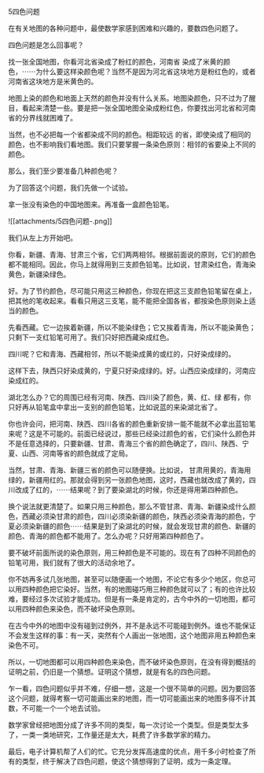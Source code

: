 5四色问题

在有关地图的各种问题中，最使数学家感到困难和兴趣的，要数四色问题了。

四色问题是怎么回事呢？

找一张全国地图，你看河北省染成了粉红的颜色，河南省
染成了米黄的颜色，⋯⋯为什么要这样染颜色呢？当然不是因为河北省这块地方是粉红色的，或者河南省这块地方是米黄色的。

地图上染的颜色和地面上天然的颜色并没有什么关系。地图染颜色，只不过为了醒目，看起来清楚一些。要是把一张全国地图全染成粉红色，你要找出河北省和河南省的分界线就困难了。

当然，也不必把每一个省都染成不同的颜色。相距较远
的省，即使染成了相同的颜色，也不影响我们看地图。我们只要掌握一条染色原则：相邻的省要染上不同的颜色。

那么，我们至少要准备几种颜色呢？

为了回答这个问题，我们先做一个试验。

拿一张没有染色的中国地图来。再准备一盒颜色铅笔。

![[attachments/5四色问题-.png]]

我们从左上方开始吧。

你看，新疆、青海、甘肃三个省，它们两两相邻。根据前面说的原则，它们的颜色都不能相同。因此，你马上就得用到三支颜色铅笔。比如说，甘肃染红色，青海染黄色，新疆染绿色。

好。为了节约颜色，尽可能只用这三种颜色，你现在把这三支颜色铅笔留在桌上，把其他的笔收起来。看看只用这三支笔，能不能把全国各省，都按染色原则染上适当的颜色。

先看西藏。它一边挨着新疆，所以不能染绿色；它又挨着青海，所以不能染黄色；只剩下一支红铅笔可用了。我们只好把西藏染成红色。

四川呢？它和青海、西藏相邻，所以不能染成黄的或红的，只好染成绿的。

这样下去，陕西只好染成黄的，宁夏只好染成绿的。好。山西应染成绿的，河南应染成红的。

湖北怎么办？它的周围已经有河南、陕西、四川染了颜色，黄、红、绿
都有，你只好再从铅笔盒中拿出一支别的颜色铅笔，比如说蓝的来染湖北省了。

你也许会问，把河南、陕西、四川各省的颜色重新安排一能不能就不必拿出蓝铅笔来呢？这是不可能的。前面已经说过，那些已经染过颜色的省，它们染什么颜色并不是任意选择的，只要新疆、甘肃、青海三个省的颜色确定了，四川、陕西、宁夏、山西、河南等省的颜色就成了定局。

当然，甘肃、青海、新疆三省的颜色可以随便换。比如说，
甘肃用黄的，青海用绿的，新疆用红的。那就会得到另一张颜色地图，这时，西藏也就改成了黄的，四川改成了红的，⋯⋯结果呢？到了要染湖北的时候，你还是得用第四种颜色。

换个说法就更清楚了。如果只用三种颜色，那么不管甘肃、青海、新疆染成什么颜色，西藏必须染甘肃的颜色，四川必须染新疆的颜色，陕西必须染青海的颜色，宁夏必须染新疆的颜色⋯⋯结果是到了染湖北的时候，就会发现甘肃的颜色、新疆的颜色、青海的颜色都不能用了。怎么办呢？只好用第四种颜色了。

要不破坏前面所说的染色原则，用三种颜色是不可能的。现在有了四种不同颜色的铅笔可用，我们就有了很大的活动余地了。

你不妨再多试几张地图，甚至可以随便画一个地图，不论它有多少个地区，你总可以用四种颜色把它染好。当然，有的地图碰巧用三种颜色就可以了；有的也许比较难，要经过多次试验才能成功。但是有一条是肯定的，古今中外的一切地图，都可以用四种颜色来染色，而不破坏染色原则。

在古今中外的地图中没有碰到过例外，并不是永远不可能碰到例外。谁也不能保证不会发生这样的事：有一天，突然有个人画出一张地图，这个地图非用五种颜色来染色不可。

所以，一切地图都可以用四种颜色来染色，而不破坏染色原则，在没有得到概括的证明之前，仍旧是一个猜想。证明这个猜想，就是有名的四色问题。

乍一看，四色问题似乎并不难，仔细一想，这是一个很不简单的问题。因为要回答这个问题，就得考察一切可能画出来的地图，而一切可能画出来的地图多得不计其数，不可能一个一个地去试验。

数学家曾经把地图分成了许多不同的类型，每一次讨论一个类型。但是类型太多了，一类一类地研究，工作量还是太大，耗费了许多数学家的精力。

最后，电子计算机帮了人们的忙。它充分发挥高速度的优点，用千多小时检查了所有的类型，终于解决了四色问题，使这个猜想得到了证明，成为一条定理。
